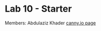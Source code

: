 # Lab 10 - Starter
Members: Abdulaziz Khader
[canny.io page](https://cse110-lab10-abdulazizkhader.canny.io/)
